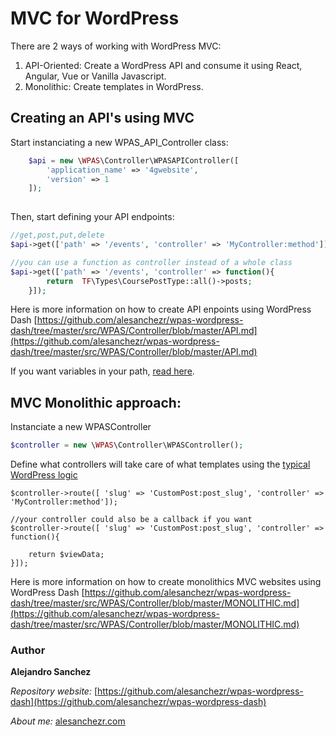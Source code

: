 # MVC for WordPress

There are 2 ways of working with WordPress MVC:
1. API-Oriented: Create a WordPress API and consume it using React, Angular, Vue or Vanilla Javascript.
2. Monolithic: Create templates in WordPress.

## Creating an API's using MVC

Start instanciating a new WPAS_API_Controller class:

```php
    $api = new \WPAS\Controller\WPASAPIController([
        'application_name' => '4gwebsite',
        'version' => 1
    ]);
    
```
Then, start defining your API endpoints:
```php
//get,post,put,delete
$api->get(['path' => '/events', 'controller' => 'MyController:method']);

//you can use a function as controller instead of a whole class
$api->get(['path' => '/events', 'controller' => function(){
        return  TF\Types\CoursePostType::all()->posts;
    }]);
```

Here is more information on how to create API enpoints using WordPress Dash
[https://github.com/alesanchezr/wpas-wordpress-dash/tree/master/src/WPAS/Controller/blob/master/API.md](https://github.com/alesanchezr/wpas-wordpress-dash/tree/master/src/WPAS/Controller/blob/master/API.md)

If you want variables in your path, [read here](https://developer.wordpress.org/rest-api/extending-the-rest-api/routes-and-endpoints/#path-variables).

## MVC Monolithic approach:

Instanciate a new WPASController
```php
$controller = new \WPAS\Controller\WPASController();
```
Define what controllers will take care of what templates using the [typical WordPress logic](https://developer.wordpress.org/themes/basics/template-files/)
```
$controller->route([ 'slug' => 'CustomPost:post_slug', 'controller' => 'MyController:method']);

//your controller could also be a callback if you want
$controller->route([ 'slug' => 'CustomPost:post_slug', 'controller' => function(){

    return $viewData;
}]);
```

Here is more information on how to create monolithics MVC websites using WordPress Dash
[https://github.com/alesanchezr/wpas-wordpress-dash/tree/master/src/WPAS/Controller/blob/master/MONOLITHIC.md](https://github.com/alesanchezr/wpas-wordpress-dash/tree/master/src/WPAS/Controller/blob/master/MONOLITHIC.md)


### Author

**Alejandro Sanchez**

  *Repository website:* [https://github.com/alesanchezr/wpas-wordpress-dash](https://github.com/alesanchezr/wpas-wordpress-dash)
  
  *About me:* [alesanchezr.com](http://alesanchezr.com)
